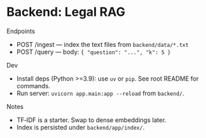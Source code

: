 # Backend: Legal RAG

Endpoints
- POST /ingest — index the text files from `backend/data/*.txt`
- POST /query — body: `{ "question": "...", "k": 5 }`

Dev
- Install deps (Python >=3.9): use `uv` or `pip`. See root README for commands.
- Run server: `uvicorn app.main:app --reload` from `backend/`.

Notes
- TF‑IDF is a starter. Swap to dense embeddings later.
- Index is persisted under `backend/app/index/`.


